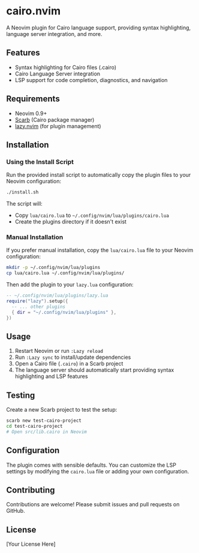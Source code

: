 # cairo.nvim

A Neovim plugin for Cairo language support, providing syntax highlighting, language server integration, and more.

## Features

- Syntax highlighting for Cairo files (.cairo)
- Cairo Language Server integration
- LSP support for code completion, diagnostics, and navigation

## Requirements

- Neovim 0.9+
- [Scarb](https://www.cairo-lang.org/docs/install.html) (Cairo package manager)
- [lazy.nvim](https://github.com/folke/lazy.nvim) (for plugin management)

## Installation

### Using the Install Script

Run the provided install script to automatically copy the plugin files to your Neovim configuration:

```bash
./install.sh
```

The script will:
- Copy `lua/cairo.lua` to `~/.config/nvim/lua/plugins/cairo.lua`
- Create the plugins directory if it doesn't exist

### Manual Installation

If you prefer manual installation, copy the `lua/cairo.lua` file to your Neovim configuration:

```bash
mkdir -p ~/.config/nvim/lua/plugins
cp lua/cairo.lua ~/.config/nvim/lua/plugins/
```

Then add the plugin to your `lazy.lua` configuration:

```lua
-- ~/.config/nvim/lua/plugins/lazy.lua
require("lazy").setup({
  -- ... other plugins
  { dir = "~/.config/nvim/lua/plugins" },
})
```

## Usage

1. Restart Neovim or run `:Lazy reload`
2. Run `:Lazy sync` to install/update dependencies
3. Open a Cairo file (`.cairo`) in a Scarb project
4. The language server should automatically start providing syntax highlighting and LSP features

## Testing

Create a new Scarb project to test the setup:

```bash
scarb new test-cairo-project
cd test-cairo-project
# Open src/lib.cairo in Neovim
```

## Configuration

The plugin comes with sensible defaults. You can customize the LSP settings by modifying the `cairo.lua` file or adding your own configuration.

## Contributing

Contributions are welcome! Please submit issues and pull requests on GitHub.

## License

[Your License Here]

